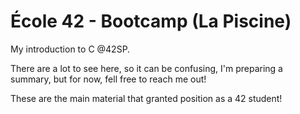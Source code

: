 # École 42 - Bootcamp (La Piscine)

My introduction to C @42SP.

There are a lot to see here, so it can be confusing, I'm preparing a summary, but for now, fell free to reach me out!

These are the main material that granted position as a 42 student!
